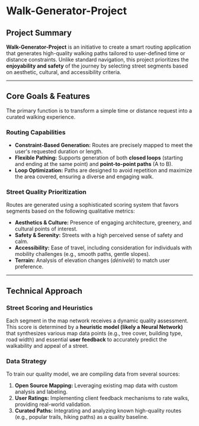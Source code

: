 # Walk-Generator-Project

## Project Summary

**Walk-Generator-Project** is an initiative to create a smart routing application that generates high-quality walking paths tailored to user-defined time or distance constraints. Unlike standard navigation, this project prioritizes the **enjoyability and safety** of the journey by selecting street segments based on aesthetic, cultural, and accessibility criteria.

---

## Core Goals & Features

The primary function is to transform a simple time or distance request into a curated walking experience.

### Routing Capabilities
* **Constraint-Based Generation:** Routes are precisely mapped to meet the user's requested duration or length.
* **Flexible Pathing:** Supports generation of both **closed loops** (starting and ending at the same point) and **point-to-point paths** (A to B).
* **Loop Optimization:** Paths are designed to avoid repetition and maximize the area covered, ensuring a diverse and engaging walk.

### Street Quality Prioritization
Routes are generated using a sophisticated scoring system that favors segments based on the following qualitative metrics:

* **Aesthetics & Culture:** Presence of engaging architecture, greenery, and cultural points of interest.
* **Safety & Serenity:** Streets with a high perceived sense of safety and calm.
* **Accessibility:** Ease of travel, including consideration for individuals with mobility challenges (e.g., smooth paths, gentle slopes).
* **Terrain:** Analysis of elevation changes (*dénivelé*) to match user preference.

---

## Technical Approach

### Street Scoring and Heuristics
Each segment in the map network receives a dynamic quality assessment. This score is determined by a **heuristic model (likely a Neural Network)** that synthesizes various map data points (e.g., tree cover, building type, road width) and essential **user feedback** to accurately predict the walkability and appeal of a street.

### Data Strategy
To train our quality model, we are compiling data from several sources:
1.  **Open Source Mapping:** Leveraging existing map data with custom analysis and labeling.
2.  **User Ratings:** Implementing client feedback mechanisms to rate walks, providing real-world validation.
3.  **Curated Paths:** Integrating and analyzing known high-quality routes (e.g., popular trails, hiking paths) as a quality baseline.